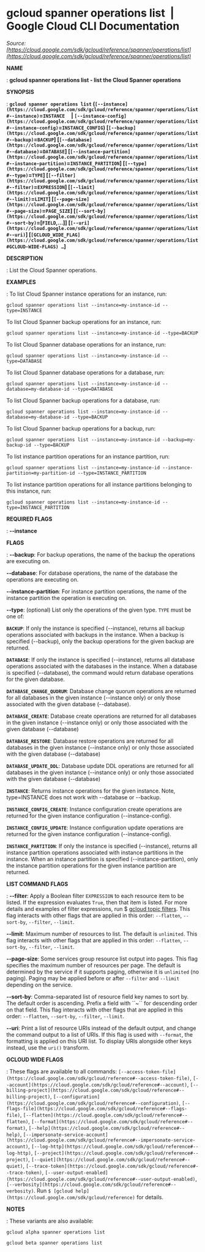# gcloud spanner operations list  |  Google Cloud CLI Documentation

*Source: [https://cloud.google.com/sdk/gcloud/reference/spanner/operations/list](https://cloud.google.com/sdk/gcloud/reference/spanner/operations/list)*

**NAME**

: **gcloud spanner operations list - list the Cloud Spanner operations**

**SYNOPSIS**

: **`gcloud spanner operations list` (`[--instance](https://cloud.google.com/sdk/gcloud/reference/spanner/operations/list#--instance)`=`INSTANCE`     | `[--instance-config](https://cloud.google.com/sdk/gcloud/reference/spanner/operations/list#--instance-config)`=`INSTANCE_CONFIG`) [`[--backup](https://cloud.google.com/sdk/gcloud/reference/spanner/operations/list#--backup)`=`BACKUP`] [`[--database](https://cloud.google.com/sdk/gcloud/reference/spanner/operations/list#--database)`=`DATABASE`] [`[--instance-partition](https://cloud.google.com/sdk/gcloud/reference/spanner/operations/list#--instance-partition)`=`INSTANCE_PARTITION`] [`[--type](https://cloud.google.com/sdk/gcloud/reference/spanner/operations/list#--type)`=`TYPE`] [`[--filter](https://cloud.google.com/sdk/gcloud/reference/spanner/operations/list#--filter)`=`EXPRESSION`] [`[--limit](https://cloud.google.com/sdk/gcloud/reference/spanner/operations/list#--limit)`=`LIMIT`] [`[--page-size](https://cloud.google.com/sdk/gcloud/reference/spanner/operations/list#--page-size)`=`PAGE_SIZE`] [`[--sort-by](https://cloud.google.com/sdk/gcloud/reference/spanner/operations/list#--sort-by)`=[`FIELD`,…]] [`[--uri](https://cloud.google.com/sdk/gcloud/reference/spanner/operations/list#--uri)`] [`[GCLOUD_WIDE_FLAG](https://cloud.google.com/sdk/gcloud/reference/spanner/operations/list#GCLOUD-WIDE-FLAGS) …`]**

**DESCRIPTION**

: List the Cloud Spanner operations.

**EXAMPLES**

: To list Cloud Spanner instance operations for an instance, run:

```
gcloud spanner operations list --instance=my-instance-id --type=INSTANCE
```

To list Cloud Spanner backup operations for an instance, run:

```
gcloud spanner operations list --instance=my-instance-id --type=BACKUP
```

To list Cloud Spanner database operations for an instance, run:

```
gcloud spanner operations list --instance=my-instance-id --type=DATABASE
```

To list Cloud Spanner database operations for a database, run:

```
gcloud spanner operations list --instance=my-instance-id --database=my-database-id --type=DATABASE
```

To list Cloud Spanner backup operations for a database, run:

```
gcloud spanner operations list --instance=my-instance-id --database=my-database-id --type=BACKUP
```

To list Cloud Spanner backup operations for a backup, run:

```
gcloud spanner operations list --instance=my-instance-id --backup=my-backup-id --type=BACKUP
```

To list instance partition operations for an instance partition, run:

```
gcloud spanner operations list --instance=my-instance-id --instance-partition=my-partition-id --type=INSTANCE_PARTITION
```

To list instance partition operations for all instance partitions belonging to
this instance, run:

```
gcloud spanner operations list --instance=my-instance-id --type=INSTANCE_PARTITION
```

**REQUIRED FLAGS**

: **--instance**

**FLAGS**

: **--backup**:
For backup operations, the name of the backup the operations are executing on.

**--database**:
For database operations, the name of the database the operations are executing
on.

**--instance-partition**:
For instance partition operations, the name of the instance partition the
operation is executing on.

**--type**:
(optional) List only the operations of the given type.
`TYPE` must be one of:

**`BACKUP`**:
If only the instance is specified (--instance), returns all backup operations
associated with backups in the instance. When a backup is specified (--backup),
only the backup operations for the given backup are returned.

**`DATABASE`**:
If only the instance is specified (--instance), returns all database operations
associated with the databases in the instance. When a database is specified
(--database), the command would return database operations for the given
database.

**`DATABASE_CHANGE_QUORUM`**:
Database change quorum operations are returned for all databases in the given
instance (--instance only) or only those associated with the given database
(--database).

**`DATABASE_CREATE`**:
Database create operations are returned for all databases in the given instance
(--instance only) or only those associated with the given database (--database)

**`DATABASE_RESTORE`**:
Database restore operations are returned for all databases in the given instance
(--instance only) or only those associated with the given database (--database)

**`DATABASE_UPDATE_DDL`**:
Database update DDL operations are returned for all databases in the given
instance (--instance only) or only those associated with the given database
(--database)

**`INSTANCE`**:
Returns instance operations for the given instance. Note, type=INSTANCE does not
work with --database or --backup.

**`INSTANCE_CONFIG_CREATE`**:
Instance configuration create operations are returned for the given instance
configuration (--instance-config).

**`INSTANCE_CONFIG_UPDATE`**:
Instance configuration update operations are returned for the given instance
configuration (--instance-config).

**`INSTANCE_PARTITION`**:
If only the instance is specified (--instance), returns all instance partition
operations associated with instance partitions in the instance. When an instance
partition is specified (--instance-partition), only the instance partition
operations for the given instance partition are returned.

**LIST COMMAND FLAGS**

: **--filter**:
Apply a Boolean filter `EXPRESSION` to each resource item
to be listed. If the expression evaluates `True`, then that item is
listed. For more details and examples of filter expressions, run $ [gcloud topic filters](https://cloud.google.com/sdk/gcloud/reference/topic/filters). This flag
interacts with other flags that are applied in this order:
`--flatten`, `--sort-by`, `--filter`,
`--limit`.

**--limit**:
Maximum number of resources to list. The default is `unlimited`. This
flag interacts with other flags that are applied in this order:
`--flatten`, `--sort-by`, `--filter`,
`--limit`.

**--page-size**:
Some services group resource list output into pages. This flag specifies the
maximum number of resources per page. The default is determined by the service
if it supports paging, otherwise it is `unlimited` (no paging).
Paging may be applied before or after `--filter` and
`--limit` depending on the service.

**--sort-by**:
Comma-separated list of resource field key names to sort by. The default order
is ascending. Prefix a field with ``~´´ for descending order on that
field. This flag interacts with other flags that are applied in this order:
`--flatten`, `--sort-by`, `--filter`,
`--limit`.

**--uri**:
Print a list of resource URIs instead of the default output, and change the
command output to a list of URIs. If this flag is used with
`--format`, the formatting is applied on this URI list. To display
URIs alongside other keys instead, use the `uri()` transform.

**GCLOUD WIDE FLAGS**

: These flags are available to all commands: `[--access-token-file](https://cloud.google.com/sdk/gcloud/reference#--access-token-file)`,
`[--account](https://cloud.google.com/sdk/gcloud/reference#--account)`, `[--billing-project](https://cloud.google.com/sdk/gcloud/reference#--billing-project)`,
`[--configuration](https://cloud.google.com/sdk/gcloud/reference#--configuration)`,
`[--flags-file](https://cloud.google.com/sdk/gcloud/reference#--flags-file)`,
`[--flatten](https://cloud.google.com/sdk/gcloud/reference#--flatten)`, `[--format](https://cloud.google.com/sdk/gcloud/reference#--format)`, `[--help](https://cloud.google.com/sdk/gcloud/reference#--help)`, `[--impersonate-service-account](https://cloud.google.com/sdk/gcloud/reference#--impersonate-service-account)`,
`[--log-http](https://cloud.google.com/sdk/gcloud/reference#--log-http)`,
`[--project](https://cloud.google.com/sdk/gcloud/reference#--project)`, `[--quiet](https://cloud.google.com/sdk/gcloud/reference#--quiet)`, `[--trace-token](https://cloud.google.com/sdk/gcloud/reference#--trace-token)`, `[--user-output-enabled](https://cloud.google.com/sdk/gcloud/reference#--user-output-enabled)`,
`[--verbosity](https://cloud.google.com/sdk/gcloud/reference#--verbosity)`.
Run `$ [gcloud help](https://cloud.google.com/sdk/gcloud/reference)` for details.

**NOTES**

: These variants are also available:

```
gcloud alpha spanner operations list
```

```
gcloud beta spanner operations list
```